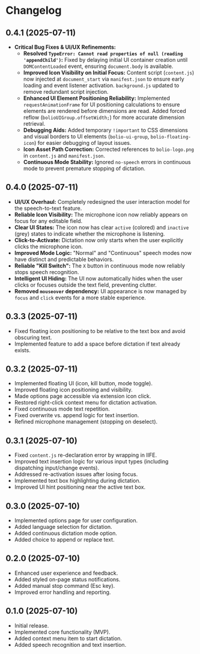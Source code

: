 # Changelog

## 0.4.1 (2025-07-11)

*   **Critical Bug Fixes & UI/UX Refinements:**
    *   **Resolved `TypeError: Cannot read properties of null (reading 'appendChild')`:** Fixed by delaying initial UI container creation until `DOMContentLoaded` event, ensuring `document.body` is available.
    *   **Improved Icon Visibility on Initial Focus:** Content script (`content.js`) now injected at `document_start` via `manifest.json` to ensure early loading and event listener activation. `background.js` updated to remove redundant script injection.
    *   **Enhanced UI Element Positioning Reliability:** Implemented `requestAnimationFrame` for UI positioning calculations to ensure elements are rendered before dimensions are read. Added forced reflow (`bolioUIGroup.offsetWidth;`) for more accurate dimension retrieval.
    *   **Debugging Aids:** Added temporary `!important` to CSS dimensions and visual borders to UI elements (`bolio-ui-group`, `bolio-floating-icon`) for easier debugging of layout issues.
    *   **Icon Asset Path Correction:** Corrected references to `bolio-logo.png` in `content.js` and `manifest.json`.
    *   **Continuous Mode Stability:** Ignored `no-speech` errors in continuous mode to prevent premature stopping of dictation.

## 0.4.0 (2025-07-11)

*   **UI/UX Overhaul:** Completely redesigned the user interaction model for the speech-to-text feature.
*   **Reliable Icon Visibility:** The microphone icon now reliably appears on focus for any editable field.
*   **Clear UI States:** The icon now has clear `active` (colored) and `inactive` (grey) states to indicate whether the microphone is listening.
*   **Click-to-Activate:** Dictation now only starts when the user explicitly clicks the microphone icon.
*   **Improved Mode Logic:** "Normal" and "Continuous" speech modes now have distinct and predictable behaviors.
*   **Reliable "Kill Switch":** The `X` button in continuous mode now reliably stops speech recognition.
*   **Intelligent UI Hiding:** The UI now automatically hides when the user clicks or focuses outside the text field, preventing clutter.
*   **Removed `mouseover` dependency:** UI appearance is now managed by `focus` and `click` events for a more stable experience.

## 0.3.3 (2025-07-11)

*   Fixed floating icon positioning to be relative to the text box and avoid obscuring text.
*   Implemented feature to add a space before dictation if text already exists.

## 0.3.2 (2025-07-11)

*   Implemented floating UI (icon, kill button, mode toggle).
*   Improved floating icon positioning and visibility.
*   Made options page accessible via extension icon click.
*   Restored right-click context menu for dictation activation.
*   Fixed continuous mode text repetition.
*   Fixed overwrite vs. append logic for text insertion.
*   Refined microphone management (stopping on deselect).

## 0.3.1 (2025-07-10)

*   Fixed `content.js` re-declaration error by wrapping in IIFE.
*   Improved text insertion logic for various input types (including dispatching input/change events).
*   Addressed re-activation issues after losing focus.
*   Implemented text box highlighting during dictation.
*   Improved UI hint positioning near the active text box.


## 0.3.0 (2025-07-10)

*   Implemented options page for user configuration.
*   Added language selection for dictation.
*   Added continuous dictation mode option.
*   Added choice to append or replace text.

## 0.2.0 (2025-07-10)

*   Enhanced user experience and feedback.
*   Added styled on-page status notifications.
*   Added manual stop command (Esc key).
*   Improved error handling and reporting.

## 0.1.0 (2025-07-10)

*   Initial release.
*   Implemented core functionality (MVP).
*   Added context menu item to start dictation.
*   Added speech recognition and text insertion.
